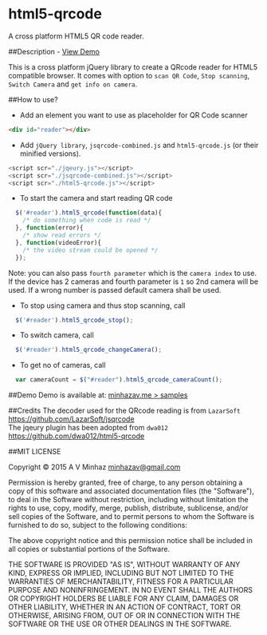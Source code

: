 # html5-qrcode
A cross platform HTML5 QR code reader.

##Description - [View Demo](http://www.minhazav.me/samples/html5-qrcode/)

This is a cross platform jQuery library to create a QRcode reader for HTML5 compatible browser.
It comes with option to `scan QR Code`, `Stop scanning`, `Switch Camera` and `get info on camera`.

##How to use?
 -  Add an element you want to use as placeholder for QR Code scanner
```html
<div id="reader"></div>
```

 - Add `jQuery library`, `jsqrcode-combined.js` and `html5-qrcode.js` (or their minified versions).
```js
<script scr="./jqeury.js"></script>
<script scr="./jsqrcode-combined.js"></script>
<script scr="./html5-qrcode.js"></script>
```

 -  To start the camera and start reading QR code
```js
  $('#reader').html5_qrcode(function(data){
    /* do something when code is read */
  }, function(error){
    /* show read errors */
  }, function(videoError){
    /* the video stream could be opened */
  });
```
Note: you can also pass `fourth parameter` which is the `camera index` to use. If the device has 2 cameras and fourth parameter is `1` so 2nd camera will be used. If a wrong number is passed default camera shall be used.

 -  To stop using camera and thus stop scanning, call
```js
  $('#reader').html5_qrcode_stop();
```

 -  To switch camera, call
```js
  $('#reader').html5_qrcode_changeCamera();
```

 -  To get no of cameras, call
```js
  var cameraCount = $("#reader").html5_qrcode_cameraCount();
```
##Demo
Demo is available at: [minhazav.me > samples](http://www.minhazav.me/samples/html5-qrcode/)

##Credits
The decoder used for the QRcode reading is from `LazarSoft` https://github.com/LazarSoft/jsqrcode<br>
The jqeury plugin has been adopted from `dwa012` https://github.com/dwa012/html5-qrcode


##MIT LICENSE

Copyright © 2015 A V Minhaz <minhazav@gmail.com>

Permission is hereby granted, free of charge, to any person obtaining a copy of this software and associated documentation files (the "Software"), to deal in the Software without restriction, including without limitation the rights to use, copy, modify, merge, publish, distribute, sublicense, and/or sell copies of the Software, and to permit persons to whom the Software is furnished to do so, subject to the following conditions:

The above copyright notice and this permission notice shall be included in all copies or substantial portions of the Software.

THE SOFTWARE IS PROVIDED "AS IS", WITHOUT WARRANTY OF ANY KIND, EXPRESS OR IMPLIED, INCLUDING BUT NOT LIMITED TO THE WARRANTIES OF MERCHANTABILITY, FITNESS FOR A PARTICULAR PURPOSE AND NONINFRINGEMENT. IN NO EVENT SHALL THE AUTHORS OR COPYRIGHT HOLDERS BE LIABLE FOR ANY CLAIM, DAMAGES OR OTHER LIABILITY, WHETHER IN AN ACTION OF CONTRACT, TORT OR OTHERWISE, ARISING FROM, OUT OF OR IN CONNECTION WITH THE SOFTWARE OR THE USE OR OTHER DEALINGS IN THE SOFTWARE.
